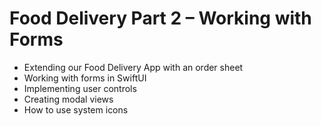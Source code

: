 # Food Delivery Part 2 – Working with Forms

- Extending our Food Delivery App with an order sheet
- Working with forms in SwiftUI
- Implementing user controls
- Creating modal views
- How to use system icons
